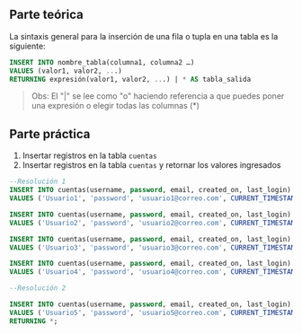## Parte teórica

La sintaxis general para la inserción de una fila o tupla en una tabla es la siguiente:

```sql
INSERT INTO nombre_tabla(columna1, columna2 …)
VALUES (valor1, valor2, ...)
RETURNING expresión(valor1, valor2, ...) | * AS tabla_salida
```

> Obs: El "|" se lee como "o" haciendo referencia a que puedes poner una expresión o elegir todas las columnas (\*)

## Parte práctica

1. Insertar registros en la tabla `cuentas`
2. Insertar registros en la tabla `cuentas` y retornar los valores ingresados

```sql
--Resolución 1
INSERT INTO cuentas(username, password, email, created_on, last_login)
VALUES ('Usuario1', 'password', 'usuario1@correo.com', CURRENT_TIMESTAMP, NULL);

INSERT INTO cuentas(username, password, email, created_on, last_login)
VALUES ('Usuario2', 'password', 'usuario2@correo.com', CURRENT_TIMESTAMP, NULL);

INSERT INTO cuentas(username, password, email, created_on, last_login)
VALUES ('Usuario3', 'password', 'usuario3@correo.com', CURRENT_TIMESTAMP, NULL);

INSERT INTO cuentas(username, password, email, created_on, last_login)
VALUES ('Usuario4', 'password', 'usuario4@correo.com', CURRENT_TIMESTAMP, NULL);

--Resolución 2

INSERT INTO cuentas(username, password, email, created_on, last_login)
VALUES ('Usuario5', 'password', 'usuario5@correo.com', CURRENT_TIMESTAMP, NULL)
RETURNING *;

```
